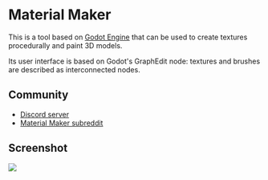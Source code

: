 

# Material Maker
This is a tool based on [Godot Engine](https://godotengine.org) that can be used to create textures procedurally and paint 3D models.

Its user interface is based on Godot's GraphEdit node: textures and brushes are described as interconnected nodes.

## Community
* [Discord server](https://discord.gg/PF5V3mFwFM)
* [Material Maker subreddit](https://www.reddit.com/r/MaterialMaker)

## Screenshot
![](https://cdn.jsdelivr.net/gh/jakublevy/chocopkgs/material-maker/screenshot.png)